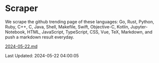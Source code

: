 # Scraper

We scrape the github trending page of these languages: Go, Rust, Python, Ruby, C++, C, Java, Shell, Makefile, Swift, Objective-C, Kotlin, Jupyter-Notebook, HTML, JavaScript, TypeScript, CSS, Vue, TeX, Markdown, and push a markdown result everyday.

[2024-05-22.md](https://github.com/yangwenmai/github-trending-backup/blob/master/2024-05-22.md)

Last Updated: 2024-05-22 04:00:05